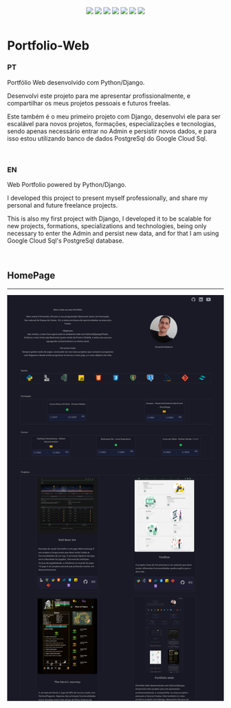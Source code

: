 <div align="center">
    <img align="center" src="https://img.shields.io/badge/Python-white?style=for-the-badge&logo=python&logoColor=yellow">
    <img align="center" src="https://img.shields.io/badge/Django-white?style=for-the-badge&logo=django&logoColor=black">    
    <img align="center" src="https://img.shields.io/badge/Javascript-white?style=for-the-badge&logo=javascript&logoColor=yellow">
    <img align="center" src="https://img.shields.io/badge/HTML5-white?style=for-the-badge&logo=html5&logoColor=orange">
    <img align="center" src="https://img.shields.io/badge/CSS3-white?style=for-the-badge&logo=css3&logoColor=blue">
    <img align="center" src="https://img.shields.io/badge/tailwindcss-white?style=for-the-badge&logo=tailwindcss&logoColor=blue">
    <img align="center" src="https://img.shields.io/badge/postgresql-white?style=for-the-badge&logo=postgresql&logoColor=blue">
</div>

<br>

# Portfolio-Web
### PT
Portfólio Web desenvolvido com Python/Django.

Desenvolvi este projeto para me apresentar profissionalmente, e compartilhar os meus projetos pessoais e futuros freelas.

Este também é o meu primeiro projeto com Django, desenvolvi ele para ser escalável para novos projetos, formações, especializações e tecnologias, sendo apenas necessário entrar no Admin e persistir novos dados, e para isso estou utilizando banco de dados PostgreSql do Google Cloud Sql.

<br>

### EN
Web Portfolio powered by Python/Django.

I developed this project to present myself professionally, and share my personal and future freelance projects.

This is also my first project with Django, I developed it to be scalable for new projects, formations, specializations and technologies, being only necessary to enter the Admin and persist new data, and for that I am using Google Cloud Sql's PostgreSql database.

<br>

## HomePage

<hr>
<div align="center">
    <img src="static/readme-assets/template_portfolio.png">
</div>